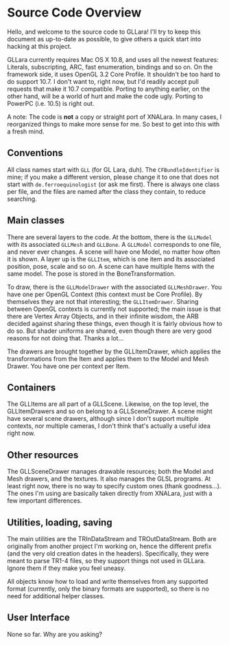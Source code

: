 Source Code Overview
====================

Hello, and welcome to the source code to GLLara! I'll try to keep this document as up-to-date as possible, to give others a quick start into hacking at this project.

GLLara currently requires Mac OS X 10.8, and uses all the newest features: Literals, subscripting, ARC, fast enumeration, bindings and so on. On the framework side, it uses OpenGL 3.2 Core Profile. It shouldn't be too hard to do support 10.7. I don't want to, right now, but I'd readily accept pull requests that make it 10.7 compatible. Porting to anything earlier, on the other hand, will be a world of hurt and make the code ugly. Porting to PowerPC (i.e. 10.5) is right out.

A note: The code is **not** a copy or straight port of XNALara. In many cases, I reorganized things to make more sense for me. So best to get into this with a fresh mind.

Conventions
-----------

All class names start with `GLL` (for GL Lara, duh). The `CFBundleIdentifier` is mine; if you make a  different version, please change it to one that does not start with `de.ferroequinologist` (or ask me first). There is always one class per file, and the files are named after the class they contain, to reduce searching.

Main classes
------------

There are several layers to the code. At the bottom, there is the `GLLModel` with its associated `GLLMesh` and `GLLBone`. A `GLLModel` corresponds to one file, and never ever changes. A scene will have one Model, no matter how often it is shown. A layer up is the `GLLItem`, which is one item and its associated position, pose, scale and so on. A scene can have multiple Items with the same model. The pose is stored in the BoneTransformation.

To draw, there is the `GLLModelDrawer` with the associated `GLLMeshDrawer`. You have one per OpenGL Context (this context must be Core Profile). By themselves they are not that interesting; the `GLLItemDrawer`. Sharing between OpenGL contexts is currently not supported; the main issue is that there are Vertex Array Objects, and in their infinite wisdom, the ARB decided against sharing these things, even though it is fairly obvious how to do so. But shader uniforms are shared, even though there are very good reasons for not doing that. Thanks a lot…

The drawers are brought together by the GLLItemDrawer, which applies the transformations from the Item and applies them to the Model and Mesh Drawer. You have one per context per Item.

Containers
----------

The GLLItems are all part of a GLLScene. Likewise, on the top level, the GLLItemDrawers and so on belong to a GLLSceneDrawer. A scene might have several scene drawers, although since I don't support multiple contexts, nor multiple cameras, I don't think that's actually a useful idea right now.

Other resources
---------------

The GLLSceneDrawer manages drawable resources; both the Model and Mesh drawers, and the textures. It also manages the GLSL programs. At least right now, there is no way to specify custom ones (thank goodness…). The ones I'm using are basically taken directly from XNALara, just with a few important differences.

Utilities, loading, saving
--------------------------

The main utilities are the TRInDataStream and TROutDataStream. Both are originally from another project I'm working on, hence the different prefix (and the very old creation dates in the headers). Specifically, they were meant to parse TR1-4 files, so they support things not used in GLLara. Ignore them if they make you feel uneasy.

All objects know how to load and write themselves from any supported format (currently, only the binary formats are supported), so there is no need for additional helper classes.

User Interface
--------------

None so far. Why are you asking?
